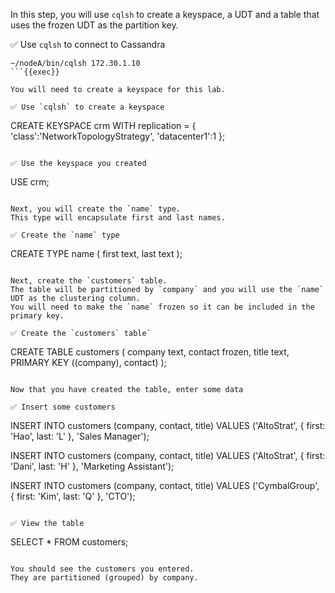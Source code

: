 In this step, you will use `cqlsh` to create a keyspace, a UDT and a table that uses the frozen UDT as the partition key.

✅ Use `cqlsh` to connect to Cassandra
```
~/nodeA/bin/cqlsh 172.30.1.10
```{{exec}}

You will need to create a keyspace for this lab.

✅ Use `cqlsh` to create a keyspace
```
CREATE KEYSPACE crm WITH replication = {
  'class':'NetworkTopologyStrategy',
  'datacenter1':1
};
```{{exec}}

✅ Use the keyspace you created
```
USE crm;
```{{exec}}

Next, you will create the `name` type.
This type will encapsulate first and last names.

✅ Create the `name` type
```
CREATE TYPE name (
  first text,
  last text
);
```{{exec}}

Next, create the `customers` table.
The table will be partitioned by `company` and you will use the `name` UDT as the clustering column.
You will need to make the `name` frozen so it can be included in the primary key.

✅ Create the `customers` table`
```
CREATE TABLE customers (
  company text,
  contact frozen<name>,
  title text,
  PRIMARY KEY ((company), contact)
);
```{{exec}}

Now that you have created the table, enter some data

✅ Insert some customers
```
INSERT INTO customers (company, contact, title) 
VALUES ('AltoStrat', { first: 'Hao', last: 'L' }, 'Sales Manager');

INSERT INTO customers (company, contact, title) 
VALUES ('AltoStrat', { first: 'Dani', last: 'H' }, 'Marketing Assistant');

INSERT INTO customers (company, contact, title) 
VALUES ('CymbalGroup', { first: 'Kim', last: 'Q' }, 'CTO');
```{{exec}}

✅ View the table
```
SELECT * FROM customers;
```{{exec}}

You should see the customers you entered.
They are partitioned (grouped) by company.

